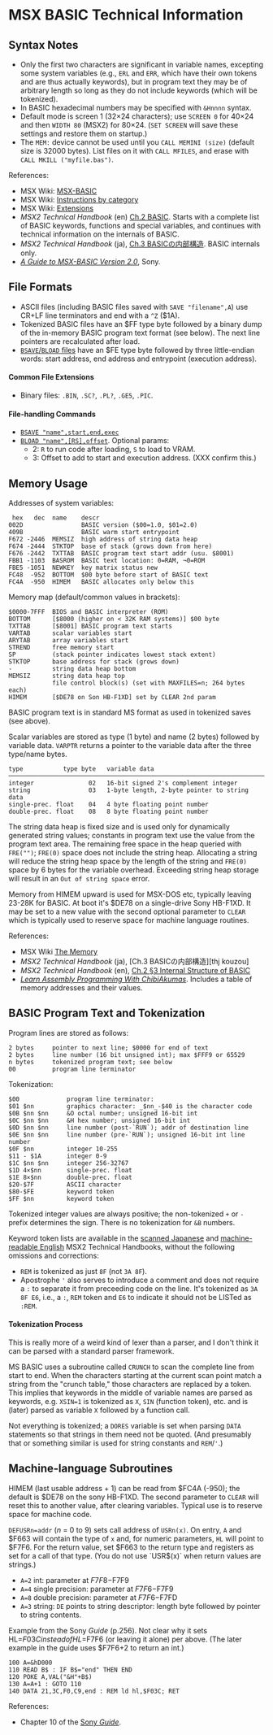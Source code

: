 MSX BASIC Technical Information
===============================


Syntax Notes
------------

- Only the first two characters are significant in variable names,
  excepting some system variables (e.g., `ERL` and `ERR`, which have their
  own tokens and are thus actually keywords), but in program text they may
  be of arbitrary length so long as they do not include keywords (which
  will be tokenized).
- In BASIC hexadecimal numbers may be specified with `&Hnnnn` syntax.
- Default mode is screen 1 (32×24 characters); use `SCREEN 0` for 40×24 and
  then `WIDTH 80` (MSX2) for 80×24. (`SET SCREEN` will save these settings
  and restore them on startup.)
- The `MEM:` device cannot be used until you `CALL MEMINI (size)` (default
  size is 32000 bytes). List files on it with `CALL MFILES`, and erase with
  `CALL MKILL ("myfile.bas")`.

References:
- MSX Wiki: [MSX-BASIC]
- MSX Wiki: [Instructions by category][instr]
- MSX Wiki: [Extensions][extn]
- _MSX2 Technical Handbook_ (en) [Ch.2 BASIC][the.2.0]. Starts with a
  complete list of BASIC keywords, functions and special variables, and
  continues with technical information on the internals of BASIC.
- _MSX2 Technical Handbook_ (ja), [Ch.3 BASICの内部構造][thj.kouzou]. BASIC
  internals only.
- [_A Guide to MSX-BASIC Version 2.0_][guide], Sony.


File Formats
------------

- ASCII files (including BASIC files saved with `SAVE "filename",A`) use
  CR+LF line terminators and end with a `^Z` ($1A).
- Tokenized BASIC files have an $FF type byte followed by a binary dump of
  the in-memory BASIC program text format (see below). The next line pointers
  are recalculated after load.
- [`BSAVE`/`BLOAD` files][binfile] have an $FE type byte followed by three
  little-endian words: start address, end address and entrypoint (execution
  address).

#### Common File Extensions

- Binary files: `.BIN`, `.SC?`, `.PL?`, `.GE5`, `.PIC`.

#### File-handling Commands

- [`BSAVE "name",start,end,exec`][bsave]
- [`BLOAD "name",[RS],offset`][bload]. Optional params:
  - 2: `R` to run code after loading, `S` to load to VRAM.
  - 3: Offset to add to start and execution address. (XXX confirm this.)


Memory Usage
------------

Addresses of system variables:

     hex   dec  name    descr
    002D                BASIC version ($00=1.0, $01=2.0)
    409B                BASIC warm start entrypoint
    F672 -2446  MEMSIZ  high address of string data heap
    F674 -2444  STKTOP  base of stack (grows down from here)
    F676 -2442  TXTTAB  BASIC program text start addr (usu. $8001)
    FBB1 -1103  BASROM  BASIC text location: 0=RAM, ¬0=ROM
    FBE5 -1051  NEWKEY  key matrix status new
    FC48  -952  BOTTOM  $00 byte before start of BASIC text
    FC4A  -950  HIMEM   BASIC allocates only below this

Memory map (default/common values in brackets):

    $0000-7FFF  BIOS and BASIC interpreter (ROM)
    BOTTOM      [$8000 (higher on < 32K RAM systems)] $00 byte
    TXTTAB      [$8001] BASIC program text starts
    VARTAB      scalar variables start
    ARYTAB      array variables start
    STREND      free memory start
    SP          (stack pointer indicates lowest stack extent)
    STKTOP      base address for stack (grows down)
    -           string data heap bottom
    MEMSIZ      string data heap top
                file control block(s) (set with MAXFILES=n; 264 bytes each)
    HIMEM       [$DE78 on Son HB-F1XD] set by CLEAR 2nd param

BASIC program text is in standard MS format as used in tokenized saves (see
above).

Scalar variables are stored as type (1 byte) and name (2 bytes) followed by
variable data. `VARPTR` returns a pointer to the variable data after the
three type/name bytes.

    type           type byte   variable data
    ───────────────────────────────────────────────────────────────────────
    integer               02   16-bit signed 2's complement integer
    string                03   1-byte length, 2-byte pointer to string data
    single-prec. float    04   4 byte floating point number
    double-prec. float    08   8 byte floating point number

The string data heap is fixed size and is used only for dynamically
generated string values; constants in program text use the value from the
program text area. The remaining free space in the heap queried with
`FRE("")`; `FRE(0)` space does not include the string heap. Allocating a
string will reduce the string heap space by the length of the string and
`FRE(0)` space by 6 bytes for the variable overhead. Exceeding string heap
storage will result in an `Out of string space` error.

Memory from HIMEM upward is used for MSX-DOS etc, typically leaving 23-28K
for BASIC. At boot it's $DE78 on a single-drive Sony HB-F1XD. It may be set
to a new value with the second optional parameter to `CLEAR` which is
typically used to reserve space for machine language routines.

References:
- MSX Wiki [The Memory][mem]
- _MSX2 Technical Handbook_ (ja), [Ch.3 BASICの内部構造][thj kouzou]
- _MSX2 Technical Handbook_ (en), [Ch.2 §3 Internal Structure of BASIC][the.2.3]
- [_Learn Assembly Programming With ChibiAkumas_][chibiaku].
  Includes a table of memory addresses and their values.


BASIC Program Text and Tokenization
-----------------------------------

Program lines are stored as follows:

    2 bytes     pointer to next line; $0000 for end of text
    2 bytes     line number (16 bit unsigned int); max $FFF9 or 65529
    n bytes     tokenized program text; see below
    00          program line terminator

Tokenization:

    $00             program line terminator:
    $01 $nn         graphics character: _$nn_-$40 is the character code
    $0B $nn $nn     &O octal number; unsigned 16-bit int
    $0C $nn $nn     &H hex number; unsigned 16-bit int
    $0D $nn $nn     line number (post-`RUN`); addr of destination line
    $0E $nn $nn     line number (pre-`RUN`); unsigned 16-bit int line number
    $0F $nn         integer 10-255
    $11 - $1A       integer 0-9
    $1C $nn $nn     integer 256-32767
    $1D 4×$nn       single-prec. float
    $1E 8×$nn       double-prec. float
    $20-$7F         ASCII character
    $80-$FE         keyword token
    $FF $nn         keyword token

Tokenized integer values are always positive; the non-tokenized `+` or `-`
prefix determines the sign. There is no tokenization for `&B` numbers.

Keyword token lists are available in the [scanned Japanese][thj.tok] and
[machine-readable English][the.tok] MSX2 Technical Handbooks, without the
following omissions and corrections:
- `REM` is tokenized as just `8F` (not `3A 8F`).
- Apostrophe `'` also serves to introduce a comment and does not require a
  `:` to separate it from preceeding code on the line. It's tokenized as
  `3A 8F E6`, i.e., a `:`, `REM` token and `E6` to indicate it should not
  be LISTed as `:REM`.

#### Tokenization Process

This is really more of a weird kind of lexer than a parser, and I don't
think it can be parsed with a standard parser framework.

MS BASIC uses a subroutine called `CRUNCH` to scan the complete line from
start to end. When the characters starting at the current scan point match
a string from the "crunch table," those characters are replaced by a token.
This implies that keywords in the middle of variable names are parsed as
keywords, e.g. `XSIN=1` is tokenized as `X`, `SIN` (function token), etc.
and is (later) parsed as variable `X` followed by a function call.

Not everything is tokenized; a `DORES` variable is set when parsing `DATA`
statements so that strings in them need not be quoted. (And presumably that
or something similar is used for string constants and `REM`/`'`.)


Machine-language Subroutines
----------------------------

HIMEM (last usable address + 1) can be read from $FC4A (-950); the default
is $DE78 on the sony HB-F1XD. The second parameter to `CLEAR` will reset
this to another value, after clearing variables. Typical use is to reserve
space for machine code.

`DEFUSRn=addr` (_n_ = 0 to 9) sets call address of `USRn(x)`. On entry, `A`
and $F663 will contain the type of `x` and, for numeric parameters, `HL`
will point to $F7F6. For the return value, set $F663 to the return type and
registers as set for a call of that type. (You do not use `USR$(x)` when
return values are strings.)
- `A=2` int: parameter at $F7F8-$F7F9
- `A=4` single precision: parameter at $F7F6-$F7F9
- `A=8` double precision: parameter at $F7F6-$F7FD
- `A=3` string: `DE` points to string descriptor: length byte followed by
  pointer to string contents.

Example from the Sony _Guide_ (p.256). Not clear why it sets HL=$F03C
instead of HL=$F7F6 (or leaving it alone) per above. (The later example in
the guide uses $F7F6+2 to return an int.)

    100 A=&hD000
    110 READ B$ : IF B$="end" THEN END
    120 POKE A,VAL("&H"+B$)
    130 A=A+1 : GOTO 110
    140 DATA 21,3C,F0,C9,end : REM ld hl,$F03C; RET

References:
- Chapter 10 of the [Sony _Guide_][guide].


<!-------------------------------------------------------------------->
[MSX-BASIC]: https://www.msx.org/wiki/Category:MSX-BASIC
[binfile]: https://www.msx.org/wiki/MSX-BASIC_file_formats#MSX-BASIC_binary_files
[bload]: https://www.msx.org/wiki/BLOAD
[bsave]: https://www.msx.org/wiki/BSAVE
[chibiaku]: https://www.chibiakumas.com/z80/msx.php
[extn]: https://www.msx.org/wiki/Category:MSX-BASIC_Extensions
[guide]: https://archive.org/stream/AGuideToMSXVersion2.0#page/n3/mode/1up
[instr]: https://www.msx.org/wiki/Category:MSX-BASIC_Instructions
[mem]: https://www.msx.org/wiki/The_Memory
[the.2.0]: https://github.com/Konamiman/MSX2-Technical-Handbook/blob/master/md/Chapter2.md/#3-internal-structure-of-basic
[the.2.3]: https://github.com/Konamiman/MSX2-Technical-Handbook/blob/master/md/Chapter2.md/#3-internal-structure-of-basic
[the.tok]: https://github.com/Konamiman/MSX2-Technical-Handbook/blob/master/md/Chapter2.md/#table-220--list-of-intermediate-codes
[thj.kouzou]: https://archive.org/stream/MSX2TechnicalHandBookFE1986#page/n68/mode/1up
[thj.tok]: https://archive.org/stream/MSX2TechnicalHandBookFE1986#page/n74/mode/1up
